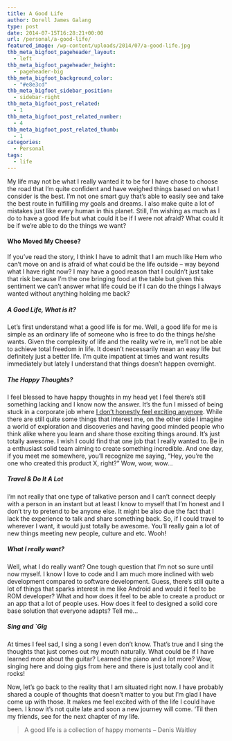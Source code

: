 ```yaml
---
title: A Good Life
author: Dorell James Galang
type: post
date: 2014-07-15T16:28:21+00:00
url: /personal/a-good-life/
featured_image: /wp-content/uploads/2014/07/a-good-life.jpg
thb_meta_bigfoot_pageheader_layout:
  - left
thb_meta_bigfoot_pageheader_height:
  - pageheader-big
thb_meta_bigfoot_background_color:
  - "#e8e3cd"
thb_meta_bigfoot_sidebar_position:
  - sidebar-right
thb_meta_bigfoot_post_related:
  - 1
thb_meta_bigfoot_post_related_number:
  - 4
thb_meta_bigfoot_post_related_thumb:
  - 1
categories:
  - Personal
tags:
  - life
---
```


My life may not be what I really wanted it to be for I have chose to choose the road that I&#8217;m quite confident and have weighed things based on what I consider is the best. I&#8217;m not one smart guy that&#8217;s able to easily see and take the best route in fulfilling my goals and dreams. I also make quite a lot of mistakes just like every human in this planet. Still, I&#8217;m wishing as much as I do to have a good life but what could it be if I were not afraid? What could it be if we&#8217;re able to do the things we want?

#### Who Moved My Cheese?

If you&#8217;ve read the story, I think I have to admit that I am much like Hem who can&#8217;t move on and is afraid of what could be the life outside &#8211; way beyond what I have right now? I may have a good reason that I couldn&#8217;t just take that risk because I&#8217;m the one bringing food at the table but given this sentiment we can&#8217;t answer what life could be if I can do the things I always wanted without anything holding me back?

##### A Good Life, What is it?

Let&#8217;s first understand what a good life is for me. Well, a good life for me is simple as an ordinary life of someone who is free to do the things he/she wants. Given the complexity of life and the reality we&#8217;re in, we&#8217;ll not be able to achieve total freedom in life. It doesn&#8217;t necessarily mean an easy life but definitely just a better life. I&#8217;m quite impatient at times and want results immediately but lately I understand that things doesn&#8217;t happen overnight.

##### The Happy Thoughts?

I feel blessed to have happy thoughts in my head yet I feel there&#8217;s still something lacking and I know now the answer. It&#8217;s the fun I missed of being stuck in a corporate job where <a href="http://dorellwp.localhost/personal/do-the-work-you-love/" target="_blank">I don&#8217;t honestly feel exciting anymore</a>. While there are still quite some things that interest me, on the other side I imagine a world of exploration and discoveries and having good minded people who think alike where you learn and share those exciting things around. It&#8217;s just totally awesome. I wish I could find that one job that I really wanted to. Be in a enthusiast solid team aiming to create something incredible. And one day, if you meet me somewhere, you&#8217;ll recognize me saying, &#8220;Hey, you&#8217;re the one who created this product X, right?&#8221; Wow, wow, wow&#8230;

##### Travel & Do It A Lot

I&#8217;m not really that one type of talkative person and I can&#8217;t connect deeply with a person in an instant but at least I know to myself that I&#8217;m honest and I don&#8217;t try to pretend to be anyone else. It might be also due the fact that I lack the experience to talk and share something back. So, if I could travel to wherever I want, it would just totally be awesome. You&#8217;ll really gain a lot of new things meeting new people, culture and etc. Wooh!

##### What I really want?

Well, what I do really want? One tough question that I&#8217;m not so sure until now myself. I know I love to code and I am much more inclined with web development compared to software development. Guess, there&#8217;s still quite a lot of things that sparks interest in me like Android and would it feel to be ROM developer? What and how does it feel to be able to create a product or an app that a lot of people uses. How does it feel to designed a solid core base solution that everyone adapts? Tell me&#8230;

##### Sing and \`Gig

At times I feel sad, I sing a song I even don&#8217;t know. That&#8217;s true and I sing the thoughts that just comes out my mouth naturally. What could be if I have learned more about the guitar? Learned the piano and a lot more? Wow, singing here and doing gigs from here and there is just totally cool and it rocks! <span class="wp-font-emots-emo-happy"></span>

Now, let&#8217;s go back to the reality that I am situated right now. I have probably shared a couple of thoughts that doesn&#8217;t matter to you but I&#8217;m glad I have come up with those. It makes me feel excited with of the life I could have been. I know it&#8217;s not quite late and soon a new journey will come. &#8216;Til then my friends, see for the next chapter of my life. <span class="wp-font-emots-emo-happy"></span>

> A good life is a collection of happy moments &#8211; Denis Waitley
